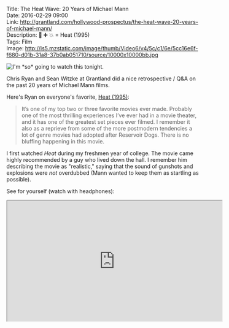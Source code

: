 Title: The Heat Wave: 20 Years of Michael Mann  
Date: 2016-02-29 09:00  
Link: http://grantland.com/hollywood-prospectus/the-heat-wave-20-years-of-michael-mann/  
Description: 🔫 ➕ 💥 = Heat (1995)  
Tags: Film  
Image: http://is5.mzstatic.com/image/thumb/Video6/v4/5c/c1/6e/5cc16e6f-f680-d01b-31a8-37b0ab051710/source/10000x10000bb.jpg  

![I'm \*so\* going to watch this tonight.][1]

Chris Ryan and Sean Witzke at Grantland did a nice retrospective / Q&A on the past 20 years of Michael Mann films.

Here's Ryan on everyone's favorite, [Heat (1995)][2]:

> It’s one of my top two or three favorite movies ever made. Probably one of the most thrilling experiences I’ve ever had in a movie theater, and it has one of the greatest set pieces ever filmed. I remember it also as a reprieve from some of the more postmodern tendencies a lot of genre movies had adopted after Reservoir Dogs. There is no bluffing happening in this movie.

I first watched <i>Heat</i> during my freshmen year of college. The movie came highly recommended by a guy who lived down the hall. I remember him describing the movie as "realistic," saying that the sound of gunshots and explosions were *not* overdubbed (Mann wanted to keep them as startling as possible).

See for yourself (watch with headphones):

<iframe style="border-radius: 0.2em" width="560" height="315" src="https://www.youtube.com/embed/b60-sEXUPBY" allowfullscreen></iframe>

[1]: http://is5.mzstatic.com/image/thumb/Video6/v4/5c/c1/6e/5cc16e6f-f680-d01b-31a8-37b0ab051710/source/10000x10000bb.jpg "Heat (1995)"
[2]: https://en.wikipedia.org/wiki/Heat_(1995_film) "Wikipedia: 'Heat (1995)'"